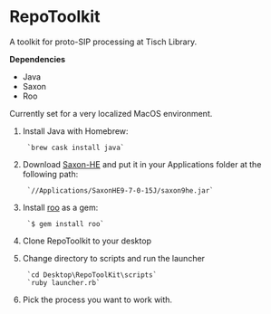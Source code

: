 # RepoToolkit
A toolkit for proto-SIP processing at Tisch Library.

**Dependencies**
* Java
* Saxon
* Roo


Currently set for a very localized MacOS environment.

1. Install Java with Homebrew:

        `brew cask install java`

2. Download [Saxon-HE](http://www.saxonica.com/download/opensource.xml) and put it in your Applications folder at the following path:

        `//Applications/SaxonHE9-7-0-15J/saxon9he.jar`

3. Install [roo](https://github.com/roo-rb/roo) as a gem:

        `$ gem install roo`
        
4. Clone RepoToolkit to your desktop

5. Change directory to scripts and run the launcher

        `cd Desktop\RepoToolKit\scripts`
        `ruby launcher.rb`
        
6. Pick the process you want to work with.
    


